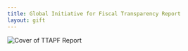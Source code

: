 ```yaml
---
title: Global Initiative for Fiscal Transparency Report
layout: gift
---
```


![Cover of TTAPF Report](http://farm8.staticflickr.com/7077/7272474142_5d2b3fb27b_o.jpg)

